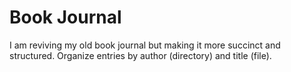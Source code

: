 # Book Journal

I am reviving my old book journal but making it more succinct and structured.
Organize entries by author (directory) and title (file).